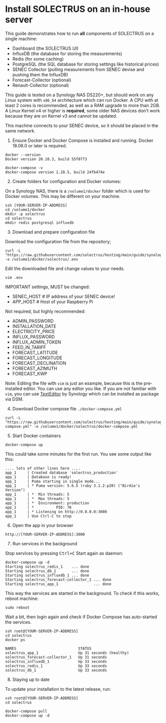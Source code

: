# Install SOLECTRUS on an in-house server

This guide demonstrates how to run **all** components of SOLECTRUS on a single machine:

- Dashboard (the SOLECTRUS UI)
- InfluxDB (the database for storing the measurements)
- Redis (for some caching)
- PostgreSQL (the SQL database for storing settings like historical prices)
- SENEC Collector (pulling measurements from SENEC devise and pushing them the InfluxDB)
- Forecast-Collector (optional)
- Renault-Collector (optional)

This guide is tested on a Synology NAS DS220+, but should work on any Linux system with `x86_64` architecture which can run Docker. A CPU with at least 2 cores is recommended, as well as a RAM upgrade to more than 2GB. A Linux Kernel v4 or higher is **required**, some older NAS devices don't work because they are on Kernel v3 and cannot be updated.

This machine connects to your SENEC device, so it should be placed in the same network.

1. Ensure Docker and Docker Compose is installed and running. Docker 18.06.0 or later is required.

```console
docker --version
Docker version 20.10.3, build 55f0773

docker-compose -v
docker-compose version 1.28.5, build 24fb474e
```

2. Create folders for configuration and Docker volumes:

On a Synology NAS, there is a `/volume1/docker` folder which is used for Docker volumes. This may be different on your machine.

```console
ssh [YOUR-SERVER-IP-ADDRESS]
cd /volume1/docker
mkdir -p solectrus
cd solectrus
mkdir redis postgresql influxdb
```

3. Download and prepare configuration file

Download the configuration file from the repository;

```console
curl -L "https://raw.githubusercontent.com/solectrus/hosting/main/guide/synology/.env" -o /volume1/docker/solectrus/.env
```

Edit the downloaded file and change values to your needs.

```console
vim .env
```

IMPORTANT settings, MUST be changed:

- SENEC_HOST # IP address of your SENEC device!
- APP_HOST # Host of your Raspberry Pi

Not required, but highly recommended:

- ADMIN_PASSWORD
- INSTALLATION_DATE
- ELECTRICITY_PRICE
- INFLUX_PASSWORD
- INFLUX_ADMIN_TOKEN
- FEED_IN_TARIFF
- FORECAST_LATITUDE
- FORECAST_LONGITUDE
- FORECAST_DECLINATION
- FORECAST_AZIMUTH
- FORECAST_KWP

Note: Editing the file with `vim` is just an example, because this is the pre-installed editor. You can use any editor you like. If you are not familiar with `vim`, you can use [TextEditor](https://www.synology.com/dsm/packages/TextEditor) by Synology which can be installed as package via DSM.

4. Download Docker compose file `./docker-compose.yml`

```console
curl -L "https://raw.githubusercontent.com/solectrus/hosting/main/guide/synology/docker-compose.yml" -o /volume1/docker/solectrus/docker-compose.yml
```

5. Start Docker containers

```console
docker-compose up
```

This could take some minutes for the first run. You see some output like this:

```
.... lots of other lines here ....
app_1     | Created database 'solectrus_production'
app_1     | Database is ready!
app_1     | Puma starting in single mode...
app_1     | * Puma version: 5.6.5 (ruby 3.1.2-p20) ("Birdie's Version")
app_1     | *  Min threads: 5
app_1     | *  Max threads: 5
app_1     | *  Environment: production
app_1     | *          PID: 76
app_1     | * Listening on http://0.0.0.0:3000
app_1     | Use Ctrl-C to stop
```

6. Open the app in your browser

`http://[YOUR-SERVER-IP-ADDRESS]:3000`

7. Run services in the background

Stop services by pressing <kbd>Ctrl+C</kbd>
Start again as daemon:

```console
docker-compose up -d
Starting solectrus_redis_1    ... done
Starting solectrus_db_1       ... done
Starting solectrus_influxdb_1 ... done
Starting solectrus_forecast-collector_1 ... done
Starting solectrus_app_1                ... done
```

This way the services are started in the background. To check if this works, reboot machine:

```console
sudo reboot
```

Wait a bit, then login again and check if Docker Compose has auto-started the services.

```console
ssh root@[YOUR-SERVER-IP-ADDRESS]
cd solectrus
docker ps

NAMES                            STATUS
solectrus_app_1                  Up 31 seconds (healthy)
solectrus_forecast-collector_1   Up 31 seconds
solectrus_influxdb_1             Up 33 seconds
solectrus_redis_1                Up 33 seconds
solectrus_db_1                   Up 33 seconds
```

8. Staying up to date

To update your installation to the latest release, run:

```console
ssh root@[YOUR-SERVER-IP-ADDRESS]
cd solectrus

docker-compose pull
docker-compose up -d
```
